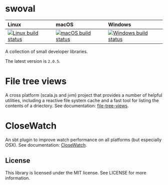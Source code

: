 swoval
===

| Linux | macOS | Windows |
| :---- | :------ | :---- |
[ ![Linux build status][1]][2] | [![macOS build status][3]][4] | [![Windows build status][5]][6] |

[1]: https://travis-ci.org/swoval/swoval.svg?branch=master
[2]: https://travis-ci.org/swoval/swoval
[3]: https://travis-ci.org/swoval/swoval.svg?branch=master
[4]: https://travis-ci.org/swoval/swoval
[5]: https://ci.appveyor.com/api/projects/status/oy6siu8mom9tk8us?svg=true
[6]: https://ci.appveyor.com/project/eatkins/swoval/branch/master

A collection of small developer libraries.

The latest version is `2.0.5`.

File tree views
=
A cross platform (scala.js and jvm) project that provides a number of helpful utilities,
including a reactive file system cache and a fast tool for listing the contents of a driectory.
See documentation: [file-tree-views](files/README.md).

CloseWatch
=

An sbt plugin to improve watch performance on all platforms (but especially OSX).
See documentation: [CloseWatch](plugin/README.md).

License
---
This library is licensed under the MIT license. See LICENSE for more information.
